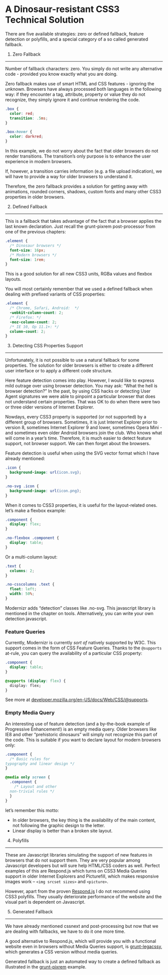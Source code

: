 A Dinosaur-resistant CSS3 Technical Solution
============================================

There are five available strategies: zero or defined fallback, feature detection
or polyfills, and a special category of a so called generated fallback.

1. Zero Fallback
----------------

Number of fallback characters: zero. You simply do not write any alternative
code - provided you know exactly what you are doing.

Zero fallback makes use of smart HTML and CSS features - ignoring the unknown.
Browsers have always processed both languages in the following way: if they
encounter a tag, attribute, property or value they do not recognize, they simply
ignore it and continue rendering the code.

```css
.box {
  color: red;
  transition: .5ms;
}

.box:hover {
  color: darkred;
}
```

In this example, we do not worry about the fact that older browsers do not
render transitions. The transition’s only purpose is to enhance the user
experience in modern browsers.

If, however, a transition carries information (e.g. a file upload indication),
we will have to provide a way for older browsers to understand it.

Therefore, the zero fallback provides a solution for getting away with
animations, rounded corners, shadows, custom fonts and many other CSS3
properties in older browsers.

2. Defined Fallback
-------------------

This is a fallback that takes advantage of the fact that a browser applies the
last known declaration. Just recall the grunt-pixrem post-processor from one of
the previous chapters:

```css
.element {
  /* Dinosaur browsers */
  font-size: 16px;
  /* Modern browsers */
  font-size: 1rem;
}
```

This is a good solution for all new CSS3 units, RGBa values and flexbox layouts.

You will most certainly remember that we used a defined fallback when dealing
with prefixed variants of CSS properties:

```css
.element {
  /* Chrome, Safari, Android:  */
  -webkit-column-count: 2;
  /* Firefox: */
  -moz-column-count: 2;
  /* IE 10, Op 11.1+: */
  column-count: 2;
}
```


3. Detecting CSS Properties Support
-----------------------------------

Unfortunately, it is not possible to use a natural fallback for some properties.
The solution for older browsers is either to create a different user interface
or to apply a different code structure.

Here feature detection comes into play. However, I would like to express mild
outrage over using browser detection. You may ask: “What the hell is browser
detection?” In the past, by using CSS hacks or detecting User Agent signatures
we were able to pinpoint a particular browser that does not understand certain
properties. That was OK to do when there were two or three older versions of
Internet Explorer.

Nowdays, every CSS3 property is supported (or not supported) by a different
group of browsers. Sometimes, it is just Internet Explorer prior to version 8,
sometimes Internet Explorer 9 and lower, sometimes Opera Mini - and sometimes
even older Android browsers join the club. Who knows what will come in a year’s
time. Therefore, it is much easier to detect feature support, not browser
support. We can then forget about the browsers.

Feature detection is useful when using the SVG vector format which I have
already mentioned:

```css
.icon {
  background-image: url(icon.svg);
}

.no-svg .icon {
  background-image: url(icon.png);
}
```

When it comes to CSS3 properties, it is useful for the layout-related ones.
let’s make a flexbox example:

```css
.component {
  display: flex;
}

.no-flexbox .component {
  display: table;
}
```

Or a multi-column layout:

```css
.text {
  columns: 2;
}

.no-csscolumns .text {
  float: left;
  width: 50%;
}
```

Modernizr adds “detection” classes like .no-svg. This javascript library is
mentioned in the chapter on tools. Alternatively, you can write your own
detection javascript.

### Feature Queries

Currently, Modernizr is currently *sort of* natively supported by W3C. This
support comes in the form of CSS Feature Queries. Thanks to the `@supports`
at-rule, you can query the availability of a particular CSS property:

```css
.component {
  display: table;
}

@supports (display: flex) {
  display: flex;
}
```

See more at [developer.mozilla.org/en-US/docs/Web/CSS/@supports](https://developer.mozilla.org/en-US/docs/Web/CSS/@supports).

### Empty Media Query

An interesting use of feature detection (and a by-the-book example of
Progressive Enhancement!) is an empty media query. Older browsers like IE8 and
other “prehistoric dinosaurs” will simply not recognize this part of the code.
This is suitable if you want to declare layout for modern browsers only:

```css
.component {
  /* Basic rules for
typography and linear design */
}

@media only screen {
  .component {
    /* Layout and other
  non-trivial rules */
  }
}
```

let’s remember this motto:

-   In older browsers, the key thing is the availability of the main content,
    not following the graphic design to the letter.
-   Linear display is better than a broken site layout.

4. Polyfills
------------

These are Javascript libraries simulating the support of new features in
browsers that do not support them. They are very popular among Javascript
developers but will sure help HTML/CSS coders as well. Perfect examples of this
are Respond.js which turns on CSS3 Media Queries support in older Internet
Explorers and Picturefill, which makes responsive images work – `<img srcset
sizes>` and `<picture>`.

However, apart from the proven
[Respond.js](https://github.com/scottjehl/Respond) I do not recommend using
CSS3 polyfills. They usually deteriorate performance of the website and the
visual part is dependent on Javascript.

5. Generated Fallback
---------------------

We have already mentioned cssnext and post-processing but now that we are
dealing with fallbacks, we have to do it one more time.

A good alternative to Respond.js, which will provide you with a functional
website even in browsers without Media Queries support, is
[grunt-legacssy](https://github.com/robinpokorny/grunt-legacssy), which
generates a CSS version without media queries.

Generated fallback is just an automated way to create a defined fallback as
illustrated in the
[grunt-pixrem](https://github.com/robwierzbowski/grunt-pixrem) example.
